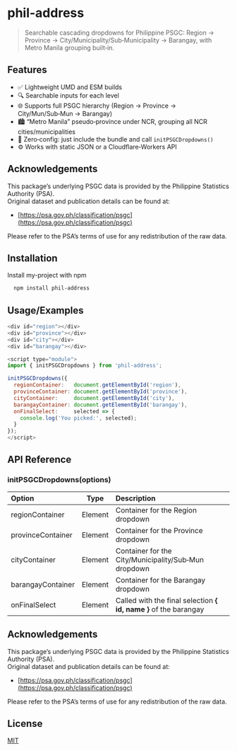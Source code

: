 # phil-address

> Searchable cascading dropdowns for Philippine PSGC: Region → Province → City/Municipality/Sub‑Municipality → Barangay, with Metro Manila grouping built‑in.


## Features

- ✅ Lightweight UMD and ESM builds  
- 🔍 Searchable inputs for each level  
- 🌐 Supports full PSGC hierarchy (Region → Province → City/Mun/Sub‑Mun → Barangay)  
- 🏙️ “Metro Manila” pseudo‑province under NCR, grouping all NCR cities/municipalities  
- 🚀 Zero‑config: just include the bundle and call `initPSGCDropdowns()`  
- ⚙️ Works with static JSON or a Cloudflare‑Workers API



## Acknowledgements

This package’s underlying PSGC data is provided by the Philippine Statistics Authority (PSA).  
Original dataset and publication details can be found at:

 - [https://psa.gov.ph/classification/psgc](https://psa.gov.ph/classification/psgc)

Please refer to the PSA’s terms of use for any redistribution of the raw data.


## Installation

Install my-project with npm

```bash
  npm install phil-address
```
    
## Usage/Examples

```javascript
<div id="region"></div>
<div id="province"></div>
<div id="city"></div>
<div id="barangay"></div>

<script type="module">
import { initPSGCDropdowns } from 'phil-address';

initPSGCDropdowns({
  regionContainer:   document.getElementById('region'),
  provinceContainer: document.getElementById('province'),
  cityContainer:     document.getElementById('city'),
  barangayContainer: document.getElementById('barangay'),
  onFinalSelect:     selected => {
    console.log('You picked:', selected);
  }
});
</script>
```




## API Reference

### initPSGCDropdowns(options)


| Option | Type | Description |
| :---         |     :---:      |          :--- |
| regionContainer   | Element     | 	Container for the Region dropdown    |
| provinceContainer    | Element       | Container for the Province dropdown      |
| cityContainer   | Element     | Container for the City/Municipality/Sub‑Mun dropdown    |
| barangayContainer    | Element       | Container for the Barangay dropdown      |
| onFinalSelect   | Element     | Called with the final selection **{ id, name }** of the barangay    |


## Acknowledgements

This package’s underlying PSGC data is provided by the Philippine Statistics Authority (PSA).  
Original dataset and publication details can be found at:

 - [https://psa.gov.ph/classification/psgc](https://psa.gov.ph/classification/psgc)

Please refer to the PSA’s terms of use for any redistribution of the raw data.


## License

[MIT](https://choosealicense.com/licenses/mit/)

